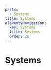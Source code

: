 ```yaml
---
parts:
  - Systems
title: Systems
eleventyNavigation:
  key: Systems
  title: Systems
  order: 20
---
```


# Systems
